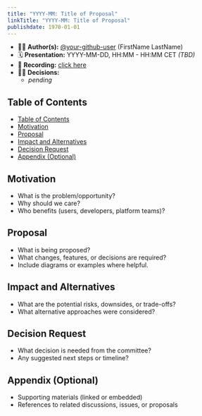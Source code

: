 ```yaml
---
title: "YYYY-MM: Title of Proposal"
linkTitle: "YYYY-MM: Title of Proposal"
publishdate: 1970-01-01
---
```


- ✍🏻 **Author(s):** [@your-github-user](https://github.com/your-github-user) (FirstName LastName)
- 🗓️ **Presentation:** YYYY-MM-DD, HH:MM - HH:MM CET _(TBD)_
- 🎥 **Recording:** [click here]()
- 👨‍⚖️ **Decisions:**
  - _pending_

## Table of Contents

- [Table of Contents](#table-of-contents)
- [Motivation](#motivation)
- [Proposal](#proposal)
- [Impact and Alternatives](#impact-and-alternatives)
- [Decision Request](#decision-request)
- [Appendix (Optional)](#appendix-optional)

## Motivation

- What is the problem/opportunity?
- Why should we care?
- Who benefits (users, developers, platform teams)?

## Proposal

- What is being proposed?
- What changes, features, or decisions are required?
- Include diagrams or examples where helpful.

## Impact and Alternatives

- What are the potential risks, downsides, or trade-offs?
- What alternative approaches were considered?

## Decision Request

- What decision is needed from the committee?
- Any suggested next steps or timeline?

## Appendix (Optional)

- Supporting materials (linked or embedded)
- References to related discussions, issues, or proposals
